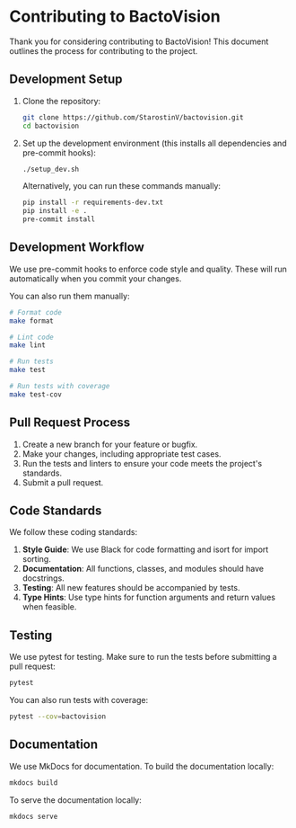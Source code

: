 # Contributing to BactoVision

Thank you for considering contributing to BactoVision! This document outlines the process for contributing to the project.

## Development Setup

1. Clone the repository:
   ```bash
   git clone https://github.com/StarostinV/bactovision.git
   cd bactovision
   ```

2. Set up the development environment (this installs all dependencies and pre-commit hooks):
   ```bash
   ./setup_dev.sh
   ```

   Alternatively, you can run these commands manually:
   ```bash
   pip install -r requirements-dev.txt
   pip install -e .
   pre-commit install
   ```

## Development Workflow

We use pre-commit hooks to enforce code style and quality. These will run automatically when you commit your changes.

You can also run them manually:

```bash
# Format code
make format

# Lint code
make lint

# Run tests
make test

# Run tests with coverage
make test-cov
```

## Pull Request Process

1. Create a new branch for your feature or bugfix.
2. Make your changes, including appropriate test cases.
3. Run the tests and linters to ensure your code meets the project's standards.
4. Submit a pull request.

## Code Standards

We follow these coding standards:

1. **Style Guide**: We use Black for code formatting and isort for import sorting.
2. **Documentation**: All functions, classes, and modules should have docstrings.
3. **Testing**: All new features should be accompanied by tests.
4. **Type Hints**: Use type hints for function arguments and return values when feasible.

## Testing

We use pytest for testing. Make sure to run the tests before submitting a pull request:

```bash
pytest
```

You can also run tests with coverage:

```bash
pytest --cov=bactovision
```

## Documentation

We use MkDocs for documentation. To build the documentation locally:

```bash
mkdocs build
```

To serve the documentation locally:

```bash
mkdocs serve
``` 